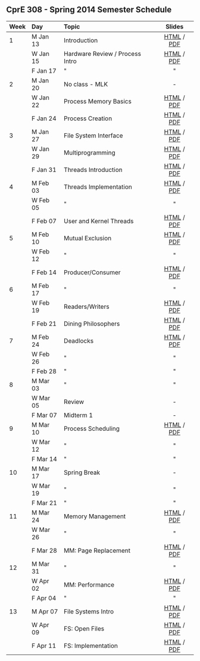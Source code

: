 ## CprE 308 - Spring 2014 Semester Schedule

| Week | Day      | Topic          | Slides |
|:-----|:---------|:---------------|:------:|
|   1  | M Jan 13 | Introduction   | [HTML](https://rawgithub.com/CprE308/lectures/master/lecture1/lecture1.html) / [PDF](https://github.com/CprE308/lectures/blob/master/lecture1/lecture1.pdf?raw=true) |
|      | W Jan 15 | Hardware Review / Process Intro | [HTML](https://rawgithub.com/CprE308/lectures/master/lecture2/lecture2.html) / [PDF](https://github.com/CprE308/lectures/blob/master/lecture2/lecture2.pdf?raw=true) |
|      | F Jan 17 |   "            |    "   |
|   2  | M Jan 20 | No class - MLK |    -  |
|      | W Jan 22 | Process Memory Basics |    [HTML](https://rawgithub.com/CprE308/lectures/master/lecture5/lecture5.html) / [PDF](https://github.com/CprE308/lectures/blob/master/lecture5/lecture5.pdf?raw=true)   |
|      | F Jan 24 |   Process Creation |    [HTML](https://rawgithub.com/CprE308/lectures/master/lecture6/lecture6.html) / [PDF](https://github.com/CprE308/lectures/blob/master/lecture6/lecture6.pdf?raw=true)   |
|   3  | M Jan 27 |   File System Interface |    [HTML](https://rawgithub.com/CprE308/lectures/master/lecture7/lecture7.html) / [PDF](https://github.com/CprE308/lectures/blob/master/lecture7/lecture7.pdf?raw=true)   |
|      | W Jan 29 |   Multiprogramming |    [HTML](https://rawgithub.com/CprE308/lectures/master/lecture8/lecture8.html) / [PDF](https://github.com/CprE308/lectures/blob/master/lecture8/lecture8.pdf?raw=true)   |
|      | F Jan 31 |   Threads Introduction |    [HTML](https://rawgithub.com/CprE308/lectures/master/lecture9/lecture9.html) / [PDF](https://github.com/CprE308/lectures/blob/master/lecture9/lecture9.pdf?raw=true)   |
| 4   | M Feb 03 |   Threads Implementation |    [HTML](https://rawgithub.com/CprE308/lectures/master/lecture10/lecture10.html) / [PDF](https://github.com/CprE308/lectures/blob/master/lecture10/lecture10.pdf?raw=true)   |
|     | W Feb 05 |   " | "  |
|     | F Feb 07 |   User and Kernel Threads |    [HTML](https://rawgithub.com/CprE308/lectures/master/lecture12/lecture12.html) / [PDF](https://github.com/CprE308/lectures/blob/master/lecture12/lecture12.pdf?raw=true)   |
| 5   | M Feb 10 |   Mutual Exclusion |    [HTML](https://rawgithub.com/CprE308/lectures/master/lecture13/lecture13.html) / [PDF](https://github.com/CprE308/lectures/blob/master/lecture13/lecture13.pdf?raw=true)   |
|     | W Feb 12 |   "  |    "   |
|     | F Feb 14 |   Producer/Consumer |    [HTML](https://rawgithub.com/CprE308/lectures/master/lecture15/lecture15.html) / [PDF](https://github.com/CprE308/lectures/blob/master/lecture15/lecture15.pdf?raw=true)   |
| 6   | M Feb 17 |   " |    "   |
|     | W Feb 19 |   Readers/Writers |    [HTML](https://rawgithub.com/CprE308/lectures/master/lecture17/lecture17.html) / [PDF](https://github.com/CprE308/lectures/blob/master/lecture17/lecture17.pdf?raw=true)   |
|     | F Feb 21 |   Dining Philosophers |    [HTML](https://rawgithub.com/CprE308/lectures/master/lecture18/lecture18.html) / [PDF](https://github.com/CprE308/lectures/blob/master/lecture18/lecture18.pdf?raw=true)   |
|7    | M Feb 24 |   Deadlocks |    [HTML](https://rawgithub.com/CprE308/lectures/master/lecture19/lecture19.html) / [PDF](https://github.com/CprE308/lectures/blob/master/lecture19/lecture19.pdf?raw=true)   |
|     | W Feb 26 |   " |    "   |
|     | F Feb 28 |   " |    "   |
| 8   | M Mar 03 |   " |    "   |
|     | W Mar 05 | Review |    -   |
|     | F Mar 07 | Midterm 1 |    -   |
| 9   | M Mar 10 |   Process Scheduling |    [HTML](https://rawgithub.com/CprE308/lectures/master/lecture25/lecture25.html) / [PDF](https://github.com/CprE308/lectures/blob/master/lecture25/lecture25.pdf?raw=true)   |
|     | W Mar 12 |  " |    "   |
|     | F Mar 14 |  " |    "   |
| 10  | M Mar 17 |  Spring Break |    -   |
|     | W Mar 19 |  " |    "   |
|     | F Mar 21 |  " |    "   |
| 11  | M Mar 24 |  Memory Management |    [HTML](https://rawgithub.com/CprE308/lectures/master/lecture28/lecture28.html) / [PDF](https://github.com/CprE308/lectures/blob/master/lecture28/lecture28.pdf?raw=true)   |
|     | W Mar 26 |  " |    "   |
|     | F Mar 28 |  MM: Page Replacement |    [HTML](https://rawgithub.com/CprE308/lectures/master/lecture30/lecture30.html) / [PDF](https://github.com/CprE308/lectures/blob/master/lecture30/lecture30.pdf?raw=true)   |
| 12  | M Mar 31 |  " |    "   |
|     | W Apr 02 |  MM: Performance |     [HTML](https://rawgithub.com/CprE308/lectures/master/lecture32/lecture32.html) / [PDF](https://github.com/CprE308/lectures/blob/master/lecture32/lecture32.pdf?raw=true)   |
|     | F Apr 04 |  " |    "  |
| 13  | M Apr 07 |  File Systems Intro |     [HTML](https://rawgithub.com/CprE308/lectures/master/lecture34/lecture34.html) / [PDF](https://github.com/CprE308/lectures/blob/master/lecture34/lecture34.pdf?raw=true)   |
|     | W Apr 09 |  FS: Open Files |     [HTML](https://rawgithub.com/CprE308/lectures/master/lecture35/lecture35.html) / [PDF](https://github.com/CprE308/lectures/blob/master/lecture35/lecture35.pdf?raw=true)   |
|     | F Apr 11 |  FS: Implementation |     [HTML](https://rawgithub.com/CprE308/lectures/master/lecture36/lecture36.html) / [PDF](https://github.com/CprE308/lectures/blob/master/lecture36/lecture36.pdf?raw=true)   |





